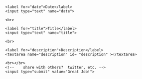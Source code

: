<br>

	<label for="date">Date</label>
	<input type="text" name="date">
	
	<br>

	<label for="title">Title</label>
	<input type="text" name="title">

	<br>

	<label for="description">Description</label>		
	<textarea name="description" id= "description" ></textarea>	
	
	<br></br>
	<!-- 	share with others?  twitter, etc. -->	
 	<input type="submit" value="Great Job!">

</form>